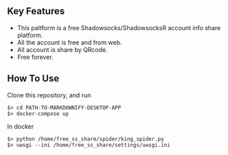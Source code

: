 ## Key Features

* This paltform is a free Shadowsocks/ShadowsocksR account info share platform.
* All the account is free and from web.
* All account is share by QRcode.
* Free forever.

## How To Use

Clone this repository, and run

```
$> cd PATH-TO-MARKDOWNIFY-DESKTOP-APP
$> docker-compose up
```

In docker

```
$> python /home/free_ss_share/spider/king_spider.py
$> uwsgi --ini /home/free_ss_share/settings/uwsgi.ini
```
